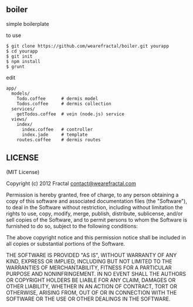 ## boiler
simple boilerplate

to use

    $ git clone https://github.com/wearefractal/boiler.git yourapp
    $ cd yourapp
    $ git init
    $ npm install
    $ grunt

edit 

    app/
      models/
        Todo.coffee      # dermis model
        Todos.coffee     # dermis collection
      services/
        getTodos.coffee  # vein (node.js) service
      views/
        index/
          index.coffee   # controller
          index.jade     # template
        routes.coffee    # dermis routes 


## LICENSE

(MIT License)

Copyright (c) 2012 Fractal <contact@wearefractal.com>

Permission is hereby granted, free of charge, to any person obtaining
a copy of this software and associated documentation files (the
"Software"), to deal in the Software without restriction, including
without limitation the rights to use, copy, modify, merge, publish,
distribute, sublicense, and/or sell copies of the Software, and to
permit persons to whom the Software is furnished to do so, subject to
the following conditions:

The above copyright notice and this permission notice shall be
included in all copies or substantial portions of the Software.

THE SOFTWARE IS PROVIDED "AS IS", WITHOUT WARRANTY OF ANY KIND,
EXPRESS OR IMPLIED, INCLUDING BUT NOT LIMITED TO THE WARRANTIES OF
MERCHANTABILITY, FITNESS FOR A PARTICULAR PURPOSE AND
NONINFRINGEMENT. IN NO EVENT SHALL THE AUTHORS OR COPYRIGHT HOLDERS BE
LIABLE FOR ANY CLAIM, DAMAGES OR OTHER LIABILITY, WHETHER IN AN ACTION
OF CONTRACT, TORT OR OTHERWISE, ARISING FROM, OUT OF OR IN CONNECTION
WITH THE SOFTWARE OR THE USE OR OTHER DEALINGS IN THE SOFTWARE.
